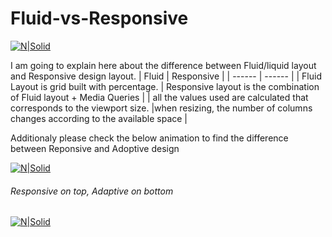 # Fluid-vs-Responsive

[![N|Solid](https://cldup.com/dTxpPi9lDf.thumb.png)](http://sureshalagarsamy.com/blog)

I am going to explain here about the difference between Fluid/liquid layout and Responsive design layout.
| Fluid | Responsive |
| ------ | ------ |
| Fluid Layout is grid built with percentage. | Responsive layout is the combination of Fluid layout + Media Queries |
| all the values used are calculated that corresponds to the viewport size. |when resizing, the number of columns changes according to the available space |

Additionaly please check the below animation to find the difference between Reponsive and Adoptive design

[![N|Solid](https://cloud.githubusercontent.com/assets/6780840/26539019/d0f14d60-4467-11e7-8353-ad54dd260e0a.gif)](http://sureshalagarsamy.com/blog)

###### Responsive on top, Adaptive on bottom #

[![N|Solid](https://cloud.githubusercontent.com/assets/6780840/26539751/bbeb9688-446b-11e7-90cf-1a85b5e9e132.jpg)](http://sureshalagarsamy.com/blog)


